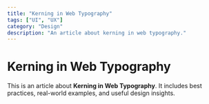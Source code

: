 ```yaml
---
title: "Kerning in Web Typography"
tags: ["UI", "UX"]
category: "Design"
description: "An article about kerning in web typography."
---
```


# Kerning in Web Typography

This is an article about **Kerning in Web Typography**. It includes best practices, real-world examples, and useful design insights.
